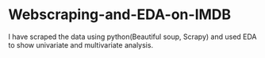 # Webscraping-and-EDA-on-IMDB
I have scraped the data using python(Beautiful soup, Scrapy) and used EDA to show univariate and multivariate analysis.
